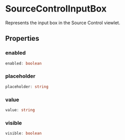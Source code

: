 # SourceControlInputBox

Represents the input box in the Source Control viewlet.

## Properties

### enabled

```typescript
enabled: boolean
```

### placeholder

```typescript
placeholder: string
```

### value

```typescript
value: string
```

### visible

```typescript
visible: boolean
```

